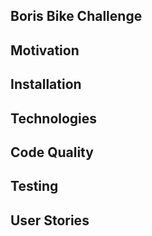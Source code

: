 ## Boris Bike Challenge

## Motivation

## Installation

## Technologies

## Code Quality

## Testing

## User Stories
